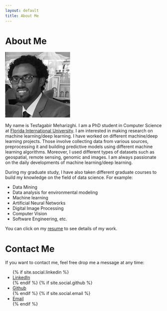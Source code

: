 ```yaml
---
layout: default
title: About Me
---
```

# About Me

![](my_photo_bw.jpg)

My name is Tesfagabir Meharizghi. I am a PhD student in Computer Science at [Florida International University](https://www.cis.fiu.edu). I am interested in making research on machine learning/deep learning. I have worked on different machine/deep learning projects. Those involve collecting data from various sources, preprocessing it and building predictive models using different machine learning algorithms. Moreover, I used different types of datasets such as geospatial, remote sensing, genomic and images. I am always passionate on the daily developments of machine learning/deep learning.

During my graduate study, I have also taken different graduate courses to build my knowledge on the field of data science. For example:
* Data Mining
* Data analysis for environmental modeling
* Machine learning
* Artificial Neural Networks
* Digital Image Processing
* Computer Vision
* Software Engineering, etc.

You can click on my [resume](Tesfagabir_Resume_v4.pdf) to see details of my work.

# Contact Me
If you want to contact me, feel free drop me a message at any time:
<html lang="{{ site.lang | default: "en-US" }}">
 <head>
    <link rel="stylesheet" href="//maxcdn.bootstrapcdn.com/font-awesome/4.3.0/css/font-awesome.min.css">
  </head>
  <body>
     <ul id="List"> 
        {% if site.social.linkedin %}
        <li><a href="https://linkedin.com/in/{{ site.social.linkedin }}">
            <i class="fa fa-linkedin"></i> LinkedIn
        </a></li>
        {% endif %}
       {% if site.social.github %}
        <li><a href="https://github.com/{{ site.social.github }}">
            <i class="fa fa-github"></i> Github
        </a></li>
        {% endif %} 
        {% if site.social.email %}
        <li><a href="mailto:{{ site.social.email }}">
          <i class="fa fa-envelope-square"></i> Email
          </a></li>
        {% endif %}
     </ul>
  </body>
</html>
